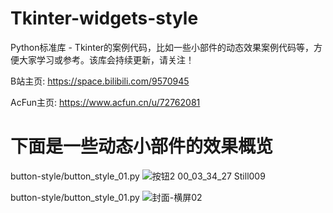 # Tkinter-widgets-style
Python标准库 - Tkinter的案例代码，比如一些小部件的动态效果案例代码等，方便大家学习或参考。该库会持续更新，请关注！

B站主页: https://space.bilibili.com/9570945

AcFun主页: https://www.acfun.cn/u/72762081
#
# 下面是一些动态小部件的效果概览
button-style/button_style_01.py
![按钮2 00_03_34_27 Still009](https://user-images.githubusercontent.com/30211566/218294033-7e84596f-cfc2-4e4d-aa43-5002f339c899.jpg)

button-style/button_style_01.py
![封面-横屏02](https://user-images.githubusercontent.com/30211566/221725425-2000c346-2513-4bd8-942c-065ab28610b4.jpg)
